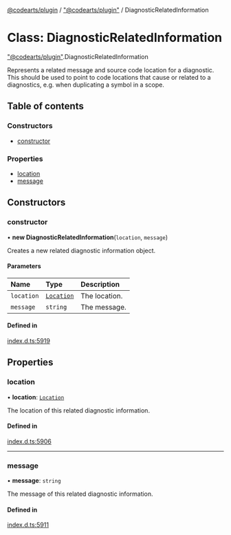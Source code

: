 [@codearts/plugin](../README.md) / ["@codearts/plugin"](../modules/_codearts_plugin_.md) / DiagnosticRelatedInformation

# Class: DiagnosticRelatedInformation

["@codearts/plugin"](../modules/_codearts_plugin_.md).DiagnosticRelatedInformation

Represents a related message and source code location for a diagnostic. This should be
used to point to code locations that cause or related to a diagnostics, e.g. when duplicating
a symbol in a scope.

## Table of contents

### Constructors

- [constructor](codearts_plugin_.DiagnosticRelatedInformation.md#constructor)

### Properties

- [location](codearts_plugin_.DiagnosticRelatedInformation.md#location)
- [message](codearts_plugin_.DiagnosticRelatedInformation.md#message)

## Constructors

### constructor

• **new DiagnosticRelatedInformation**(`location`, `message`)

Creates a new related diagnostic information object.

#### Parameters

| Name | Type | Description |
| :------ | :------ | :------ |
| `location` | [`Location`](codearts_plugin_.Location.md) | The location. |
| `message` | `string` | The message. |

#### Defined in

[index.d.ts:5919](https://github.com/huaweicloud/cloudide-plugin-api/blob/03b481c/index.d.ts#L5919)

## Properties

### location

• **location**: [`Location`](codearts_plugin_.Location.md)

The location of this related diagnostic information.

#### Defined in

[index.d.ts:5906](https://github.com/huaweicloud/cloudide-plugin-api/blob/03b481c/index.d.ts#L5906)

___

### message

• **message**: `string`

The message of this related diagnostic information.

#### Defined in

[index.d.ts:5911](https://github.com/huaweicloud/cloudide-plugin-api/blob/03b481c/index.d.ts#L5911)
